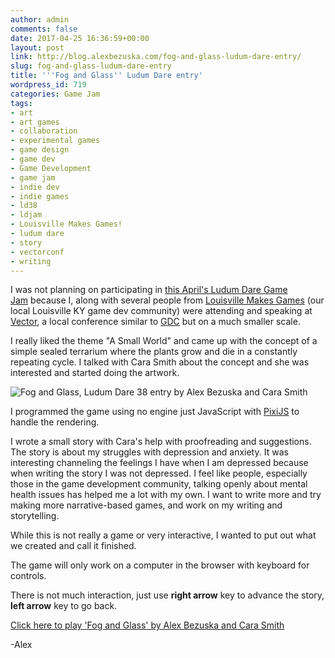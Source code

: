 ```yaml
---
author: admin
comments: false
date: 2017-04-25 16:36:59+00:00
layout: post
link: http://blog.alexbezuska.com/fog-and-glass-ludum-dare-entry/
slug: fog-and-glass-ludum-dare-entry
title: '''Fog and Glass'' Ludum Dare entry'
wordpress_id: 719
categories: Game Jam
tags:
- art
- art games
- collaboration
- experimental games
- game design
- game dev
- Game Development
- game jam
- indie dev
- indie games
- ld38
- ldjam
- Louisville Makes Games!
- ludum dare
- story
- vectorconf
- writing
---
```


I was not planning on participating in [this April's Ludum Dare Game Jam](https://ldjam.com/events/ludum-dare/38) because I, along with several people from [Louisville Makes Games](http://louisvillemakesgames.org) (our local Louisville KY game dev community) were attending and speaking at [Vector](http://vectorconf.com), a local conference similar to [GDC](http://www.gdconf.com/) but on a much smaller scale.

I really liked the theme "A Small World" and came up with the concept of a simple sealed terrarium where the plants grow and die in a constantly repeating cycle. I talked with Cara Smith about the concept and she was interested and started doing the artwork.

![Fog and Glass, Ludum Dare 38 entry by Alex Bezuska and Cara Smith](/images/2017/04/fogandglass-by-alexbezuska-and-carasmith.png)

I programmed the game using no engine just JavaScript with [PixiJS](http://www.pixijs.com/) to handle the rendering.

I wrote a small story with Cara's help with proofreading and suggestions. The story is about my struggles with depression and anxiety. It was interesting channeling the feelings I have when I am depressed because when writing the story I was not depressed. I feel like people, especially those in the game development community, talking openly about mental health issues has helped me a lot with my own. I want to write more and try making more narrative-based games, and work on my writing and storytelling.

While this is not really a game or very interactive, I wanted to put out what we created and call it finished.

The game will only work on a computer in the browser with keyboard for controls.

There is not much interaction, just use **right arrow** key to advance the story, **left arrow** key to go back.

[Click here to play 'Fog and Glass' by Alex Bezuska and Cara Smith](https://alexbezuska.itch.io/fog-and-glass)

-Alex
